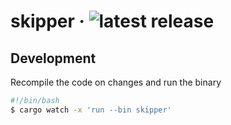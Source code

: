 # skipper &middot; ![latest release](https://github.com/turboflakes/skipper/actions/workflows/create_release.yml/badge.svg)

## Development

Recompile the code on changes and run the binary

```bash
#!/bin/bash
$ cargo watch -x 'run --bin skipper'
```
